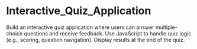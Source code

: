 # Interactive_Quiz_Application
Build an interactive quiz application where users can answer multiple-choice questions and receive feedback. Use JavaScript to handle quiz logic (e.g., scoring, question navigation). Display results at the end of the quiz.
